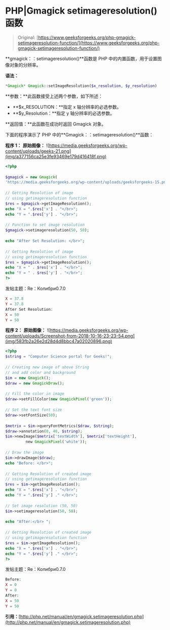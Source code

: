 # PHP|Gmagick setimageresolution()函数

> Original: [https://www.geeksforgeeks.org/php-gmagick-setimageresolution-function/](https://www.geeksforgeeks.org/php-gmagick-setimageresolution-function/)

**gmagick：：setimageresolution()**函数是 PHP 中的内置函数，用于设置图像对象的分辨率。

**语法：**

```php
*Gmagick* Gmagick::setImageResolution($x_resolution, $y_resolution)
```

**参数：**此函数接受上述两个参数，如下所述：

*   **$x_RESOLUTION：**指定 x 轴分辨率的必选参数。
*   **$y_Resolution：**指定 y 轴分辨率的必选参数。

**返回值：**此函数在成功时返回 Gmagick 对象。

下面的程序演示了 PHP 中的**Gmagick：：setimageresolution()**函数：

**程序 1：**
**原始图像：**
![https://media.geeksforgeeks.org/wp-content/uploads/geeks-21.png](img/a377156ca25e3fe93469e179d416418f.png)

```php
<?php

$gmagick = new Gmagick(
'https://media.geeksforgeeks.org/wp-content/uploads/geeksforgeeks-15.png');

// Getting Resolution of image
// using getimageresolution function
$res = $gmagick->getImageResolution();
echo "X = ".$res['x'] . "</br>";
echo "Y = ".$res['y'] . "</br>";

// Function to set image resolution
$gmagick->setimageresolution(50, 50);

echo "After Set Resolution: </br>";

// Getting Resolution of image
// using getimageresolution function
$res = $gmagick->getImageResolution();
echo "X = " . $res['x'] . "</br>";
echo "Y = " . $res['y'] . "</br>";
?>
```

发帖主题：Re：Колибри0.7.0

```php
X = 37.8
Y = 37.8
After Set Resolution:
X = 50
Y = 50

```

**程序 2：**
**原始图像：**
![https://media.geeksforgeeks.org/wp-content/uploads/Screenshot-from-2018-10-16-23-23-54.png](img/583fb2a26e2d28d4d8bbc47a02020896.png)

```php
<?php 
$string = "Computer Science portal for Geeks!"; 

// Creating new image of above String 
// and add color and background 
$im = new Gmagick(); 
$draw = new GmagickDraw(); 

// Fill the color in image 
$draw->setFillColor(new GmagickPixel('green')); 

// Set the text font size 
$draw->setFontSize(50); 

$metrix = $im->queryFontMetrics($draw, $string); 
$draw->annotation(0, 40, $string); 
$im->newImage($metrix['textWidth'], $metrix['textHeight'], 
         new GmagickPixel('white')); 

// Draw the image          
$im->drawImage($draw);
echo "Before: </br>";

// Getting Resolution of created image
// using getimageresolution function
$res = $im->getImageResolution();
echo "X = ".$res['x'] . "</br>";
echo "Y = ".$res['y'] ." </br>";

// Set image resolution (50, 50) 
$im->setimageresolution(50, 50); 

echo "After:</br> ";

// Getting Resolution of created image
// using getimageresolution function
$res = $im->getImageResolution();
echo "X = ".$res['x'] . "</br>";
echo "Y = ".$res['y'] ." </br>";
?> 
```

发帖主题：Re：Колибри0.7.0

```php
Before:
X = 0
Y = 0
After:
X = 50
Y = 50

```

**引用：**[http://php.net/manual/en/gmagick.setimageresolution.php](http://php.net/manual/en/gmagick.setimageresolution.php)